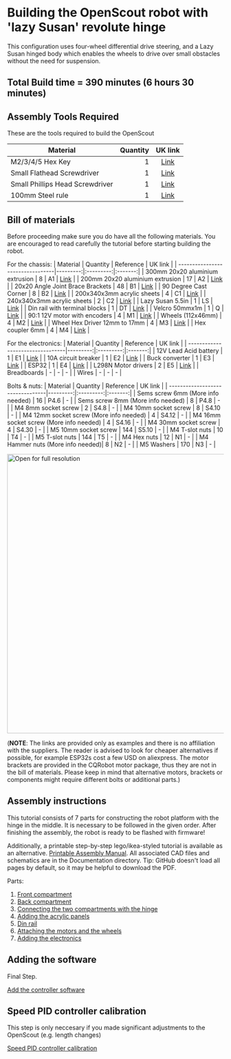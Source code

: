 # Building the OpenScout robot with 'lazy Susan' revolute hinge
This configuration uses four-wheel differential drive steering, and a Lazy Susan hinged body which enables the wheels to drive over small obstacles without the need for suspension.

## Total Build time = 390 minutes (6 hours 30 minutes)

## Assembly Tools Required
These are the tools required to build the OpenScout

| Material                         | Quantity | UK link |
| ---------------------------------|---------:|:-------:|
| M2/3/4/5 Hex Key | 1 | [Link](https://www.amazon.co.uk/ZISHATUO-Hex-Key-Set-2mm-5mm/dp/B09H768WYX/ref=pb_allspark_dp_sims_pao_desktop_session_based_sccl_2/258-5239920-8165609?pd_rd_w=kzaV3&pf_rd_p=0b4a59e4-200b-45ea-a783-524e7e41dc2f&pf_rd_r=RD0QHGDWYM9XFNKMBHKS&pd_rd_r=8dc6d3ba-93f0-4fe6-a26c-0d9a4fdacbea&pd_rd_wg=EEpUo&pd_rd_i=B09H768WYX&psc=1) |
| Small Flathead Screwdriver | 1 | [Link](https://www.amazon.co.uk/Rolson-28852-Screwdriver-Set-Pieces/dp/B00OOTPM6K/ref=sr_1_21?crid=BQBSM3K5OGBA&keywords=small%2BPhil%3Blips%2Bhead%2Bscrewdriver&qid=1649287786&s=diy&sprefix=small%2Bphil%2Blips%2Bhead%2Bscrewdriver%2Cdiy%2C107&sr=1-21&th=1) |
| Small Phillips Head Screwdriver | 1 | [Link](https://www.amazon.co.uk/Rolson-28852-Screwdriver-Set-Pieces/dp/B00OOTPM6K/ref=sr_1_21?crid=BQBSM3K5OGBA&keywords=small%2BPhil%3Blips%2Bhead%2Bscrewdriver&qid=1649287786&s=diy&sprefix=small%2Bphil%2Blips%2Bhead%2Bscrewdriver%2Cdiy%2C107&sr=1-21&th=1) |
| 100mm Steel rule | 1 | [Link](https://www.amazon.co.uk/Silverline-MT65-Steel-Rule-150/dp/B000LFXRNQ/ref=sr_1_5?crid=3H7ZUITKEPZYU&keywords=100mm+metal+ruler&qid=1649287876&s=diy&sprefix=100mm+metal+rule%2Cdiy%2C128&sr=1-5) |


## Bill of materials
Before proceeding make sure you do have all the following materials. You are encouraged to read carefully the tutorial before starting building the robot.

For the chassis:
| Material                         | Quantity | Reference | UK link |
| ---------------------------------|---------:|:---------:|:-------:|
| 300mm 20x20 aluminium extrusion  | 8 |  A1 | [Link](https://ooznest.co.uk/product/v-slot-linear-rail-20x20mm-cut-to-size/) |
| 200mm 20x20 aluminium extrusion  | 17 | A2 | [Link](https://ooznest.co.uk/product/v-slot-linear-rail-20x20mm-cut-to-size/) |
| 20x20 Angle Joint Brace Brackets | 48 | B1 | [Link](https://amz.run/5TF6) |
| 90 Degree Cast Corner | 8 | B2 | [Link](https://ooznest.co.uk/product/90-degree-cast-corner/) |
| 200x340x3mm acrylic sheets | 4 | C1 | [Link](https://www.acrylicsheetcuttosize.co.uk/product/clear-acrylic-sheet/) |
| 240x340x3mm acrylic sheets | 2 | C2 | [Link](https://www.acrylicsheetcuttosize.co.uk/product/clear-acrylic-sheet/) |
| Lazy Susan 5.5in | 1 | LS | [Link](https://amz.run/5TF8) |
| Din rail with terminal blocks | 1 | DT | [Link](https://amz.run/5TFF) |
| Velcro 50mmx1m | 1 | Q | [Link](https://amz.run/5TFP) |
| 90:1 12V motor with encoders | 4 | M1 | [Link](https://amz.run/5TFQ) |
| Wheels (112x46mm) | 4 | M2 | [Link](https://www.amazon.co.uk/best-rubber-hexagon-offroad-crawler/dp/B08B16VQTZ/ref=sr_1_6?keywords=1%2F8+buggy+wheels&qid=1656370202&sr=8-6) |
| Wheel Hex Driver 12mm to 17mm | 4 | M3 | [Link](shorturl.at/axT25) |
| Hex coupler 6mm   | 4 | M4 | [Link](https://amz.run/5TFT) |


For the electronics:
| Material                         | Quantity | Reference | UK link |
| ---------------------------------|---------:|:---------:|:-------:|
| 12V Lead Acid battery | 1 | E1 | [Link](https://uk.rs-online.com/web/p/lead-acid-batteries/0597835) |
| 10A circuit breaker | 1 | E2 | [Link](https://amz.run/5TFI) |
| Buck converter | 1 | E3 | [Link](https://amz.run/5TFJ) |
| ESP32 | 1 | E4 | [Link](https://amz.run/9w90) |
| L298N Motor drivers | 2 | E5 | [Link](https://amz.run/5TFN) |
| Breadboards | - | - | - |
| Wires | - | - | - |


Bolts & nuts:
| Material                         | Quantity | Reference | UK link |
| ---------------------------------|---------:|:---------:|:-------:|
| Sems screw 6mm (More info needed) | 16 | P4.6 | - |
| Sems screw 8mm (More info needed) | 8 | P4.8 | - |
| M4 8mm socket screw | 2 | S4.8 | - |
| M4 10mm socket screw | 8 | S4.10 | - |
| M4 12mm socket screw (More info needed) | 4 | S4.12 | - |
| M4 16mm socket screw (More info needed) | 4 | S4.16  | - |
| M4 30mm socket screw | 4 | S4.30 | - |
| M5 10mm socket screw | 144 | S5.10 | - |
| M4 T-slot nuts | 10 | T4 | - |
| M5 T-slot nuts | 144 | T5 | - |
| M4 Hex nuts | 12 | N1 | - |
| M4 Hammer nuts (More info needed)| 8 | N2 | - |
| M5 Washers | 170 | N3 | - |


<p float="left">
  <img src="../../Documentation/Images/component_knolling.jpeg" title="Open for full resolution" width="650"/>
</p>

(**NOTE**: The links are provided only as examples and there is no affiliation with the suppliers. The reader is advised to look for cheaper alternatives if possible, for example ESP32s cost a few USD on aliexpress. The motor brackets are provided in the CQRobot motor package, thus they are not in the bill of materials. Please keep in mind that alternative motors, brackets or components might require different bolts or additional parts.)

## Assembly instructions
This tutorial consists of 7 parts for constructing the robot platform with the hinge in the middle. It is necessary to be followed in the given order. After finishing the assembly, the robot is ready to be flashed with firmware!

Additionally, a printable step-by-step lego/ikea-styled tutorial is available as an alternative. [Printable Assembly Manual](../../Documentation/CAD_Files/Instruction_Manual/InstructionManual.pdf). All associated CAD files and schematics are in the Documentation directory. Tip: GitHub doesn't load all pages by default, so it may be helpful to download the PDF.

Parts:
1. [Front compartment](./front_compartment.md)
2. [Back compartment](./back_compartment.md)
3. [Connecting the two compartments with the hinge](./hinge.md)
4. [Adding the acrylic panels](./acrylic_panels.md)
5. [Din rail](./din_rail.md)
6. [Attaching the motors and the wheels](./motors_and_wheels.md)
7. [Adding the electronics](./circuit_assembly_instructions.md)

## Adding the software

Final Step.

[Add the controller software](../../Software/Controller/README.md)

## Speed PID controller calibration

This step is only neccesary if you made significant adjustments to the OpenScout (e.g. length changes)

[Speed PID controller calibration](./pid_calibration.md)
